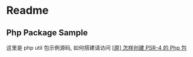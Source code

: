 # Readme

## Php Package Sample

这里是 php util 包示例源码, 如何搭建请访问 [\[原\] 怎样创建 PSR-4 的 Php 包](https://juejin.im/post/6881267949647167502/)
